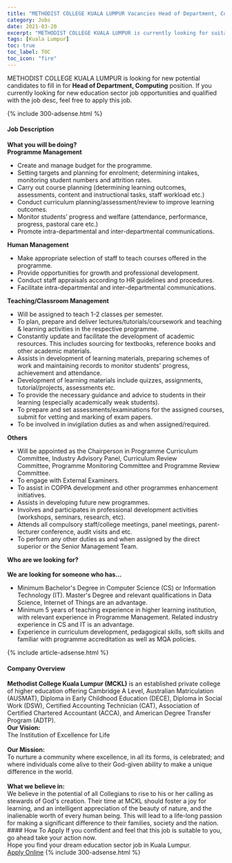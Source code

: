 ```yaml
---
title: "METHODIST COLLEGE KUALA LUMPUR Vacancies Head of Department, Computing" 
category: Jobs 
date: 2021-03-20 
excerpt: "METHODIST COLLEGE KUALA LUMPUR is currently looking for suitable person to fill in the Head of Department, Computing which positioned at Kuala Lumpur" 
tags: [Kuala Lumpur] 
toc: true 
toc_label: TOC 
toc_icon: "fire" 
--- 
```


<p>METHODIST COLLEGE KUALA LUMPUR is looking for new potential candidates to fill in for <b>Head of Department, Computing</b> position. If you currently looking for new education sector job opportunities and qualified with the job desc, feel free to apply this job.
</p>{% include 300-adsense.html %} 
<div><div><h4>Job Description</h4></div><div><div><span><div><div><strong>What you will be&#8239;doing?</strong></div><div><strong>Programme Management</strong></div><ul><li>Create and manage budget for the programme.</li><li>Setting targets and planning for enrolment; determining intakes, monitoring student numbers and attrition rates.</li><li>Carry out course planning (determining learning outcomes, assessments, content and instructional tasks, staff workload etc.)</li><li>Conduct curriculum planning/assessment/review to improve learning outcomes.</li><li>Monitor students&#8217; progress and welfare (attendance, performance, progress, pastoral care etc.)</li><li>Promote intra-departmental and inter-departmental communications.</li></ul><div><strong>Human Management</strong></div><ul><li>Make appropriate selection of staff to teach courses offered in the programme.</li><li>Provide opportunities for growth and professional development.</li><li>Conduct staff appraisals according to HR guidelines and procedures.</li><li>Facilitate intra-departmental and inter-departmental communications.</li></ul><div><strong>Teaching/Classroom Management</strong></div><ul><li>Will be assigned to teach 1-2 classes per semester.</li><li>To plan, prepare and deliver lectures/tutorials/coursework and teaching &amp; learning activities in the respective programme.</li><li>Constantly update and facilitate the development of academic resources. This includes sourcing for textbooks, reference books and other academic materials.</li><li>Assists in development of learning materials, preparing schemes of work and maintaining records to monitor students&#8217; progress, achievement and attendance.</li><li>Development of learning materials include quizzes, assignments, tutorial/projects, assessments etc.</li><li>To provide the necessary guidance and advice to students in their learning (especially academically weak students).</li><li>To prepare and set assessments/examinations for the assigned courses, submit for vetting and marking of exam papers.</li><li>To be involved in invigilation duties as and when assigned/required.</li></ul><div><strong>Others</strong></div><ul><li>Will be appointed as the Chairperson in&#160;Programme Curriculum Committee, Industry Advisory Panel,&#160;Curriculum Review Committee,&#160;Programme Monitoring Committee and Programme Review Committee.</li><li>To engage with External Examiners.</li><li>To assist in COPPA development and other programmes enhancement initiatives.</li><li>Assists in developing future new programmes.</li><li>Involves and participates in professional development activities (workshops, seminars, research, etc).</li><li>Attends all compulsory staff/college meetings, panel meetings, parent-lecturer conference, audit visits and etc.</li><li>To perform any other duties as and when assigned by the direct superior or the Senior Management Team.</li></ul><div><strong>Who are we looking for?&#8239;&#8239;</strong></div><div><br><strong>We are looking for someone who has...</strong></div><ul><li>Minimum Bachelor's Degree in Computer Science (CS) or Information Technology (IT). Master's Degree and relevant qualifications in Data Science, Internet of Things are an advantage.</li><li>Minimum 5 years of teaching experience in higher learning institution, with relevant experience in Programme Management. Related industry experience in CS and IT is an advantage.</li><li>Experience in curriculum development, pedagogical skills, soft skills and familiar with programme accreditation as well as MQA policies.</li></ul></div></span></div></div></div> 
{% include article-adsense.html %} 
<div><div><h4>Company Overview</h4></div><div><div><span><div><div>
<strong>Methodist College Kuala Lumpur (MCKL)</strong> is an established private college of higher education offering Cambridge A Level, Australian Matriculation (AUSMAT), Diploma in Early Childhood Education (DECE), Diploma in Social Work (DSW), Certified Accounting Technician (CAT), Association of Certified Chartered Accountant (ACCA), and American Degree Transfer Program (ADTP).</div>
<div>
<strong>Our Vision:</strong></div>
<div>
	The Institution of Excellence for Life</div>
<div>
<br>
<strong>Our Mission:</strong></div>
<div>
	To nurture a community where excellence, in all its forms, is celebrated; and where individuals come alive to their God-given ability to make a unique difference in the world.</div>
<div>
<br>
<strong>What we believe in:</strong></div>
<div>
	We believe in the potential of all Collegians to rise to his or her calling as stewards of God's creation. Their time at MCKL should foster a joy for learning, and an intelligent appreciation of the beauty of nature, and the inalienable worth of every human being. This will lead to a life-long passion for making a significant difference to their families, society and the nation.</div></div></span></div></div></div> 
#### How To Apply 
If you confident and feel that this job is suitable to you, go ahead take your action now. <br/> 
Hope you find your dream education sector job in Kuala Lumpur. <br/> 
<a href="https://www.jobstreet.com.my/en/job/head-of-department-computing-4510973?jobId=jobstreet-my-job-4510973" class="btn btn--info" target="_blank" rel="nofollow noopenner">Apply Online</a> 
{% include 300-adsense.html %} 